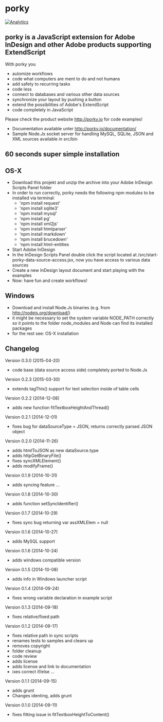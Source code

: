 # porky

[![Analytics](https://ga-beacon.appspot.com/UA-26401744-7/porky/)](https://github.com/Schreiber-und-Freunde/porky)

## porky is a JavaScript extension for Adobe InDesign and other Adobe products supporting ExtendScript

With porky you
* automize workflows
* code what computers are ment to do and not humans
* add safety to recurring tasks
* code less
* connect to databases and various other data sources
* synchronize your layout by pushing a button
* extend the possibilities of Adobe's ExtendScript
* code completely in JavaScript



Please check the product website http://porky.io for code examples!

* Documentation available unter http://porky.io/documentation/
* Sample Node.Js socket server for handling MySQL, SQLite, JSON and XML sources available in src/bin

## 60 seconds super simple installation

## OS-X
* Download this projekt and unzip the archive into your Adobe InDesign Scripts Panel folder
* In order to run correctly, porky needs the following npm modules to be installed via terminal:
  - 'npm install request'
  - 'npm install sqlite3'
  - 'npm install mysql'
  - 'npm install pg'
  - 'npm install xml2js'
  - 'npm install htmlparser'
  - 'npm install markdown'
  - 'npm install brucedown'
  - 'npm install html-entities
* Start Adobe InDesign
* In the InDesign Scripts Panel double click the script located at /src/start-porky-data-source-access.jsx, now you have access to various data sources
* Create a new InDesign layout document and start playing with the examples
* Now: have fun and create workflows!

## Windows
* Download and install Node.Js binaries (e.g. from http://nodejs.org/download/)
* it might be necessary to set the system variable NODE\_PATH correctly so it points to the folder node\_modules and Node can find its installed packages
* for the rest see: OS-X installation


## Changelog
Version 0.3.0 (2015-04-20)
* code base (data source access side) completely ported to Node.Js

Version 0.2.3 (2015-03-30)
* extends tagThis() support for text selection inside of table cells

Version 0.2.2 (2014-12-08)
* adds new function fitTextboxHeightAndThread()

Version 0.2.1 (2014-12-01)
* fixes bug for dataSourceType = JSON, returns correctly parsed JSON object

Version 0.2.0 (2014-11-26)
* adds htmlToJSON as new dataSource.type
* adds httpGetBinaryFile()
* fixes syncXMLElement()
* adds modifyFrame()

Version 0.1.9 (2014-10-31)
* adds syncing feature …

Version 0.1.8 (2014-10-30)
* adds function setSyncIdentifier()

Version 0.1.7 (2014-10-29)
* fixes sync bug returning var assXMLElem = null

Version 0.1.6 (2014-10-27)
* adds MySQL support

Version 0.1.6 (2014-10-24)
* adds windows compatible version

Version 0.1.5 (2014-10-08)
* adds info in Windows launcher script

Version 0.1.4 (2014-09-24)
* fixes wrong variable declaration in example script

Version 0.1.3 (2014-09-18)
* fixes relative/fixed path

Version 0.1.2 (2014-09-17)
* fixes relative path in sync scripts
* renames tests to samples and cleans up
* removes copyright
* folder cleanup
* code review
* adds license
* adds license and link to documentation
* ixes correct if/else …

Version 0.1.1 (2014-09-15)
* adds grunt
* Changes identing, adds grunt

Version 0.1.0 (2014-09-11)
* fixes fitting issue in fitTextboxHeightToContent()
